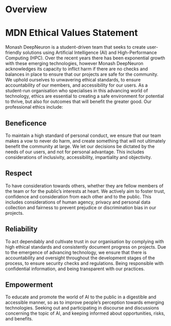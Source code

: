 # Overview

# MDN Ethical Values Statement

Monash DeepNeuron is a student-driven team that seeks to create user-friendly solutions using Artificial Intelligence (AI) and High-Performance Computing (HPC).
Over the recent years there has been exponential growth with these emerging technologies, however Monash DeepNeuron acknowledges its capacity to inflict harm if there are no checks and balances in place to ensure that our projects are safe for the community. We uphold ourselves to unwavering ethical standards, to ensure accountability of our members, and accessibility for our users. As a student-run organisation who specialises in this advancing world of technology, ethics are essential to creating a safe environment for potential to thrive, but also for outcomes that will benefit the greater good. Our professional ethics include:

## Beneficence
To maintain a high standard of personal conduct, we ensure that our team makes a vow to never do harm, and create something that will not ultimately benefit the community at large. We let our decisions be dictated by the needs of our users, and not for personal advantage. This includes considerations of inclusivity, accessibility, impartiality and objectivity.

## Respect
To have consideration towards others, whether they are fellow members of the team or for the public’s interests at heart. We actively aim to foster trust, confidence and consideration from each other and to the public. This includes considerations of human agency, privacy and personal data collection and fairness to prevent prejudice or discrimination bias in our projects.

## Reliability
To act dependably and cultivate trust in our organisation by complying with high ethical standards and consistently document progress on projects. Due to the emergence of advancing technology, we ensure that there is accountability and oversight throughout the development stages of the process, to ensure security checks and regulations. Being responsible with confidential information, and being transparent with our practices.

## Empowerment
To educate and promote the world of AI to the public in a digestible and accessible manner, so as to improve people’s perception towards emerging technologies. Seeking out and participating in discourse and discussions concerning the topic of AI, and keeping informed about opportunities, risks, and benefits.
